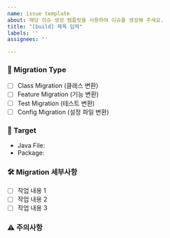 ```yaml
---
name: issue template
about: 해당 이슈 생성 템플릿을 사용하여 이슈를 생성해 주세요.
title: "[build] 제목 입력"
labels: ''
assignees: ''

---
```


### 🔄 Migration Type
- [ ] Class Migration (클래스 변환)
- [ ] Feature Migration (기능 변환)
- [ ] Test Migration (테스트 변환)
- [ ] Config Migration (설정 파일 변환)

### 📌 Target
<!-- 변환할 대상을 적어주세요 -->
- Java File: 
- Package:

### 🛠 Migration 세부사항
<!-- 주요 변환 포인트를 체크리스트로 작성해주세요 -->
- [ ] 작업 내용 1
- [ ] 작업 내용 2
- [ ] 작업 내용 3

### ⚠️ 주의사항
<!-- 변환 시 특별히 고려해야 할 사항이 있다면 작성해주세요 -->
